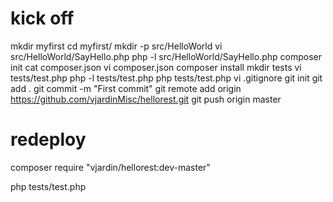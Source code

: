 # kick off

mkdir myfirst
cd myfirst/
mkdir -p src/HelloWorld
vi src/HelloWorld/SayHello.php
php -l src/HelloWorld/SayHello.php 
composer init
cat composer.json 
vi composer.json 
composer install
mkdir tests
vi tests/test.php
php -l tests/test.php 
php tests/test.php 
vi .gitignore 
git init
git add .
git commit -m "First commit"
git remote add origin https://github.com/vjardinMisc/hellorest.git
git push origin master

# redeploy

composer require "vjardin/hellorest:dev-master"

php tests/test.php
